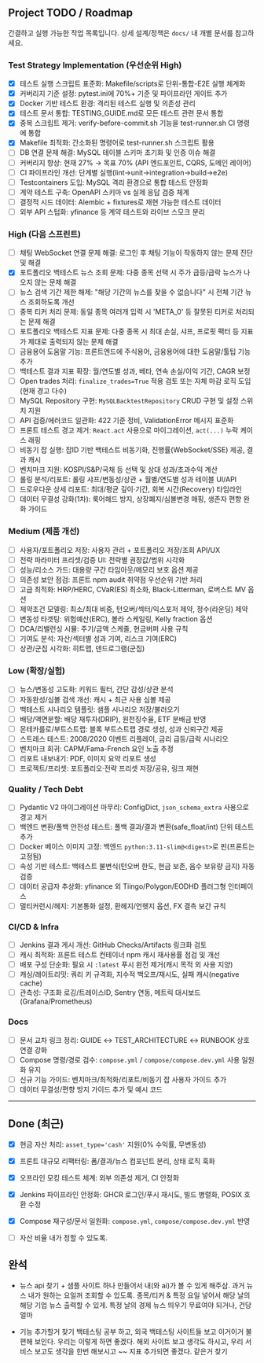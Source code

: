 ## Project TODO / Roadmap

간결하고 실행 가능한 작업 목록입니다. 상세 설계/정책은 `docs/` 내 개별 문서를 참고하세요.

### Test Strategy Implementation (우선순위 High)
- [x] 테스트 실행 스크립트 표준화: Makefile/scripts로 단위-통합-E2E 실행 체계화
- [x] 커버리지 기준 설정: pytest.ini에 70%+ 기준 및 파이프라인 게이트 추가
- [x] Docker 기반 테스트 환경: 격리된 테스트 실행 및 의존성 관리
- [x] 테스트 문서 통합: TESTING_GUIDE.md로 모든 테스트 관련 문서 통합
- [x] 중복 스크립트 제거: verify-before-commit.sh 기능을 test-runner.sh CI 명령에 통합
- [x] Makefile 최적화: 간소화된 명령어로 test-runner.sh 스크립트 활용
- [ ] DB 연결 문제 해결: MySQL 테이블 스키마 초기화 및 인증 이슈 해결
- [ ] 커버리지 향상: 현재 27% → 목표 70% (API 엔드포인트, CQRS, 도메인 레이어)
- [ ] CI 파이프라인 개선: 단계별 실행(lint→unit→integration→build→e2e)
- [ ] Testcontainers 도입: MySQL 격리 환경으로 통합 테스트 안정화
- [ ] 계약 테스트 구축: OpenAPI 스키마 vs 실제 응답 검증 체계
- [ ] 결정적 시드 데이터: Alembic + fixtures로 재현 가능한 테스트 데이터
- [ ] 외부 API 스텁화: yfinance 등 계약 테스트와 라이브 스모크 분리

### High (다음 스프린트) 
- [ ] 채팅 WebSocket 연결 문제 해결: 로그인 후 채팅 기능이 작동하지 않는 문제 진단 및 해결
- [x] 포트폴리오 백테스트 뉴스 조회 문제: 다중 종목 선택 시 주가 급등/급락 뉴스가 나오지 않는 문제 해결
- [ ] 뉴스 검색 기간 제한 해제: "해당 기간의 뉴스를 찾을 수 없습니다" 시 전체 기간 뉴스 조회하도록 개선
- [ ] 중복 티커 처리 문제: 동일 종목 여러개 입력 시 'META_0' 등 잘못된 티커로 처리되는 문제 해결
- [ ] 포트폴리오 백테스트 지표 문제: 다중 종목 시 최대 손실, 샤프, 프로핏 팩터 등 지표가 제대로 출력되지 않는 문제 해결
- [ ] 금융용어 도움말 기능: 프론트엔드에 주식용어, 금융용어에 대한 도움말/툴팁 기능 추가
- [ ] 백테스트 결과 지표 확장: 월/연도별 성과, 베타, 연속 손실/이익 기간, CAGR 보정
- [ ] Open trades 처리: `finalize_trades=True` 적용 검토 또는 자체 마감 로직 도입(현재 경고 다수)
- [ ] MySQL Repository 구현: `MySQLBacktestRepository` CRUD 구현 및 설정 스위치 지원
- [ ] API 검증/에러코드 일관화: 422 기준 정비, ValidationError 메시지 표준화
- [ ] 프론트 테스트 경고 제거: `React.act` 사용으로 마이그레이션, `act(...)` 누락 케이스 래핑
- [ ] 비동기 잡 실행: 잡ID 기반 백테스트 비동기화, 진행률(WebSocket/SSE) 제공, 결과 캐시
- [ ] 벤치마크 지원: KOSPI/S&P/국채 등 선택 및 상대 성과/초과수익 계산
- [ ] 롤링 분석/리포트: 롤링 샤프/변동성/상관 + 월별/연도별 성과 테이블 UI/API
- [ ] 드로우다운 상세 리포트: 최대/평균 깊이·기간, 회복 시간(Recovery) 타임라인
- [ ] 데이터 무결성 강화(1차): 룩어헤드 방지, 상장폐지/심볼변경 매핑, 생존자 편향 완화 가이드

### Medium (제품 개선)
- [ ] 사용자/포트폴리오 저장: 사용자 관리 + 포트폴리오 저장/조회 API/UX
- [ ] 전략 파라미터 프리셋/검증 UI: 전략별 권장값/범위 시각화
- [ ] 성능/리소스 가드: 대용량 구간 타임아웃/메모리 보호 옵션 제공
- [ ] 의존성 보안 점검: 프론트 npm audit 취약점 우선순위 기반 처리
- [ ] 고급 최적화: HRP/HERC, CVaR(ES) 최소화, Black-Litterman, 로버스트 MV 옵션
- [ ] 제약조건 모델링: 최소/최대 비중, 턴오버/섹터/익스포저 제약, 정수(라운딩) 제약
- [ ] 변동성 타겟팅: 위험예산(ERC), 볼라 스케일링, Kelly fraction 옵션
- [ ] DCA/리밸런싱 시뮬: 주기/금액 스케줄, 현금버퍼 사용 규칙
- [ ] 기여도 분석: 자산/섹터별 성과 기여, 리스크 기여(ERC)
- [ ] 상관/군집 시각화: 히트맵, 덴드로그램(군집)

### Low (확장/실험)
- [ ] 뉴스/변동성 고도화: 키워드 필터, 간단 감성/상관 분석
- [ ] 자동완성/심볼 검색 개선: 캐시 + 최근 사용 심볼 제공
- [ ] 백테스트 시나리오 템플릿: 샘플 시나리오 저장/불러오기
- [ ] 배당/액면분할: 배당 재투자(DRIP), 원천징수율, ETF 분배금 반영
- [ ] 몬테카를로/부트스트랩: 블록 부트스트랩 경로 생성, 성과 신뢰구간 제공
- [ ] 스트레스 테스트: 2008/2020 이벤트 리플레이, 금리 급등/급락 시나리오
- [ ] 벤치마크 회귀: CAPM/Fama-French 요인 노출 추정
- [ ] 리포트 내보내기: PDF, 이미지 요약 리포트 생성
- [ ] 프로젝트/프리셋: 포트폴리오·전략 프리셋 저장/공유, 링크 재현

### Quality / Tech Debt
- [ ] Pydantic V2 마이그레이션 마무리: ConfigDict, `json_schema_extra` 사용으로 경고 제거
- [ ] 백엔드 변환/폴백 안전성 테스트: 폴백 결과/결과 변환(safe_float/int) 단위 테스트 추가
- [ ] Docker 베이스 이미지 고정: 백엔드 `python:3.11-slim@<digest>`로 핀(프론트는 고정됨)
- [ ] 속성 기반 테스트: 백테스트 불변식(턴오버 한도, 현금 보존, 음수 보유량 금지) 자동 검증
- [ ] 데이터 공급자 추상화: yfinance 외 Tiingo/Polygon/EODHD 플러그형 인터페이스
- [ ] 멀티커런시/헤지: 기본통화 설정, 환헤지/언헷지 옵션, FX 결측 보간 규칙

### CI/CD & Infra
- [ ] Jenkins 결과 게시 개선: GitHub Checks/Artifacts 링크화 검토
- [ ] 캐시 최적화: 프론트 테스트 컨테이너 npm 캐시 재사용률 점검 및 개선
- [ ] 배포 구성 단순화: 필요 시 `:latest` 푸시 완전 제거(캐시 목적 외 사용 지양)
- [ ] 캐싱/레이트리밋: 쿼리 키 규격화, 지수적 백오프/재시도, 실패 캐시(negative cache)
- [ ] 관측성: 구조화 로깅/트레이스ID, Sentry 연동, 메트릭 대시보드(Grafana/Prometheus)

### Docs
- [ ] 문서 교차 링크 정리: GUIDE ↔ TEST_ARCHITECTURE ↔ RUNBOOK 상호 연결 강화
- [ ] Compose 명령/경로 검수: `compose.yml` / `compose/compose.dev.yml` 사용 일원화 유지
- [ ] 신규 기능 가이드: 벤치마크/최적화/리포트/비동기 잡 사용자 가이드 추가
- [ ] 데이터 무결성/편향 방지 가이드 추가 및 예시 코드

---

## Done (최근)
- [x] 현금 자산 처리: `asset_type='cash'` 지원(0% 수익률, 무변동성)
- [x] 프론트 대규모 리팩터링: 폼/결과/뉴스 컴포넌트 분리, 상태 로직 훅화
- [x] 오프라인 모킹 테스트 체계: 외부 의존성 제거, CI 안정화
- [x] Jenkins 파이프라인 안정화: GHCR 로그인/푸시 재시도, 빌드 병렬화, POSIX 호환 수정
- [x] Compose 재구성/문서 일원화: `compose.yml`, `compose/compose.dev.yml` 반영

- [ ] 자산 비율 내가 정할 수 있도록.

## 완석

- 뉴스 api 찾기 + 샘플 사이트 하나 만들어서 내(와 ai)가 볼 수 있게 해주삼.
과거 뉴스 내가 원하는 요일꺼 조회할 수 있도록.
종목/티커 & 특정 요일 넣어서 해당 날의 해당 기업 뉴스 출력할 수 있게.
특정 날의 경제 뉴스 띄우기
무료여야 되거나, 건당 얼마

- 기능 추가할거 찾기
백테스팅 공부 하고, 외국 백테스팅 사이트들 보고
이거이거 불편해 보인다. 우리는 이렇게 하면 좋겠다.
해외 사이트 보고 생각도 하시고, 우리 서비스 보고도 생각을 한번 해보시고
~~ 지표 추가되면 좋겠다. 같은거 찾기